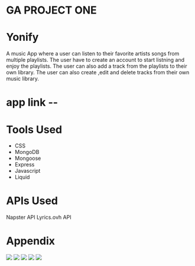 
# GA PROJECT ONE

# Yonify
A music App where a user can listen to their favorite artists songs from multiple playlists.
The user have to create an account to start listning and enjoy the playlists. The user can also add a track from the playlists to their own library. The user can also create ,edit and delete tracks from their own music library.

# app link -- 

# Tools Used

- CSS
- MongoDB
- Mongoose
- Express
- Javascript
- Liquid

# APIs Used

Napster API
Lyrics.ovh API
# Appendix



![](https://i.imgur.com/AcMluqC.png)
![](https://i.imgur.com/2tYzNWO.png)
![](https://i.imgur.com/tC7Zw1O.png)
![](https://i.imgur.com/xpNFxbx.png)
![](https://i.imgur.com/6iGlIGi.png)

